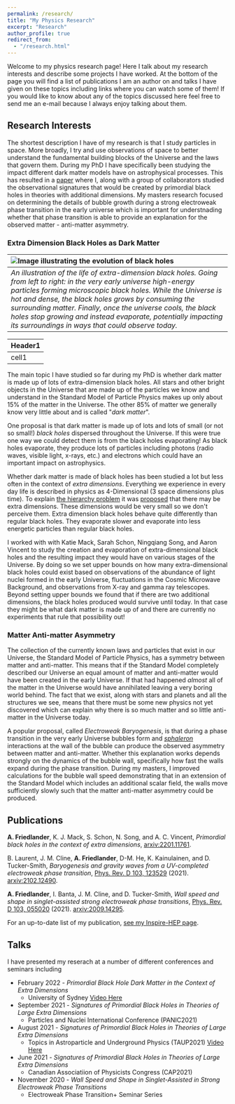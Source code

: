 ```yaml
---
permalink: /research/
title: "My Physics Research"
excerpt: "Research"
author_profile: true
redirect_from:
  - "/research.html"
---
```

Welcome to my physics research page! Here I talk about my research interests and describe some projects I have worked. At the bottom of the page you will find a list of publications I am an author on and talks I have given on these topics including links where you can watch some of them! If you would like to know about any of the topics discussed here feel free to send me an e-mail because I always enjoy talking about them.

## Research Interests
The shortest description I have of my research is that I study particles in space. More broadly, I try and use observations of space to better understand the fundamental building blocks of the Universe and the laws that govern them. During my PhD I have specifically been studying the impact different dark matter models have on astrophysical processes. This has resulted in a [paper](https://arxiv.org/abs/2201.11761) where I, along with a group of collaborators studied the observational signatures that would be created by primordial black holes in theories with additional dimensions. My masters research focused on determining the details of bubble growth during a strong electroweak phase transition in the early universe which is important for understnading whether that phase transition is able to provide an explanation for the observed matter - anti-matter asymmetry.

### Extra Dimension Black Holes as Dark Matter
| ![Image illustrating the evolution of black holes](https://raw.githubusercontent.com/AviFriedlander/avifriedlander.github.io/master/_pages/BHevolution.jpeg "Image illustrating the evolution of black holes") | 
| :-------------| 
| _An illustration of the life of extra-dimension black holes. Going from left to right: in the very early universe high-energy particles forming microscopic black holes. While the Universe is hot and dense, the black holes grows by consuming the surrounding matter. Finally, once the universe cools, the black holes stop growing and instead evaporate, potentially impacting its surroundings in ways that could observe today._ |

| Header1 |
|:--------|
| cell1   | 


The main topic I have studied so far during my PhD is whether dark matter is made up of lots of extra-dimension black holes. All stars and other bright objects in the Universe that are made up of the particles we know and understand in the Standard Model of Particle Physics makes up only about 15% of the matter in the Universe. The other 85% of matter we generally know very little about and is called "_dark matter_". 

One proposal is that dark matter is made up of lots and lots of small (or not so small!) _black holes_ dispersed throughout the Universe. If this were true one way we could detect them is from the black holes evaporating! As black holes evaporate, they produce lots of particles including photons (radio waves, visible light, x-rays, etc.)  and electrons which could have an important impact on astrophysics.

Whether dark matter is made of black holes has been studied a lot but less often in the context of _extra dimensions_. Everything we experience in every day life is described in physics as 4-Dimensional (3 space dimensions plus time). To explain [the hierarchy problem](https://en.wikipedia.org/wiki/Hierarchy_problem) it was [proposed](https://arxiv.org/abs/hep-ph/9803315) that there may be extra dimensions. These dimensions would be very small so we don't perceive them. Extra dimension black holes behave quite differently than regular black holes. They evaporate slower and evaporate into less energetic particles than regular black holes. 

I worked with with Katie Mack, Sarah Schon, Ningqiang Song, and Aaron Vincent to study the creation and evaporation of extra-dimensional black holes and the resulting impact they would have on various stages of the Universe. By doing so we set upper bounds on how many extra-dimensional black holes could exist based on observations of the abundance of light nuclei formed in the early Universe, fluctuations in the Cosmic Microwave Background, and observations from X-ray and gamma ray telescopes. Beyond setting upper bounds we found that if there are two additional dimensions, the black holes produced would survive until today. In that case they might be what dark matter is made up of and there are currently no experiments that rule that possibility out! 

### Matter Anti-matter Asymmetry
The collection of the currently known laws and particles that exist in our Universe, the Standard Model of Particle Physics, has a symmetry between matter and anti-matter. This means that if the Standard Model completely described our Universe an equal amount of matter and anti-matter would have been created in the early Universe. If that had happened _almost_ all of the matter in the Universe would have annihilated leaving a very boring world behind. The fact that we exist, along with stars and planets and all the structures we see, means that there must be some new physics not yet discovered which can explain why there is so much matter and so little anti-matter in the Universe today.

A popular proposal, called _Electroweak Baryogenesis_, is that during a phase transition in the very early Universe bubbles form and [_sphaleron_](https://en.wikipedia.org/wiki/Sphaleron) interactions at the wall of the bubble can produce the observed asymmetry between matter and anti-matter. Whether this explanation works depends strongly on the dynamics of the bubble wall, specifically how fast the walls expand during the phase transition. During my masters, I improved calculations for the bubble wall speed demonstrating that in an extension of the Standard Model which includes an additional scalar field, the walls move sufficiently slowly such that the matter anti-matter asymmetry could be produced.

## Publications
**A. Friedlander**, K. J. Mack, S. Schon, N. Song, and A. C. Vincent, _Primordial black holes in the context of extra dimensions_, [arxiv:2201.11761](https://arxiv.org/abs/2201.11761).

B. Laurent, J. M. Cline, **A. Friedlander**, D-M. He, K. Kainulainen, and D. Tucker-Smith, _Baryogenesis and gravity waves from a UV-completed electroweak phase transition_, [Phys. Rev. D 103, 123529](https://journals.aps.org/prd/abstract/10.1103/PhysRevD.103.123529) (2021). [arxiv:2102.12490](https://arxiv.org/abs/2102.12490).

**A. Friedlander**, I. Banta, J. M. Cline, and D. Tucker-Smith, _Wall speed and shape in singlet-assisted strong electroweak phase transitions_, [Phys. Rev. D 103, 055020](https://journals.aps.org/prd/abstract/10.1103/PhysRevD.103.055020) (2021). [arxiv:2009.14295](https://arxiv.org/abs/2009.14295).

For an up-to-date list of my publication, [see my Inspire-HEP page](https://inspirehep.net/authors/1851090?ui-citation-summary=true).

## Talks
I have presented my reserach at a number of different conferences and seminars including

* February 2022 - _Primordial Black Hole Dark Matter in the Context of Extra Dimensions_
  * University of Sydney [Video Here](https://www.youtube.com/watch?v=3Zv439UQTwM)
* September 2021 - _Signatures of Primordial Black Holes in Theories of Large Extra Dimensions_
  * Particles and Nuclei International Conference (PANIC2021)
* August 2021 - _Signatures of Primordial Black Holes in Theories of Large Extra Dimensions_
  * Topics in Astroparticle and Underground Physics (TAUP2021) [Video Here](https://www.youtube.com/watch?v=xNMW4kn_Swg)
* June 2021 - _Signatures of Primordial Black Holes in Theories of Large Extra Dimensions_
  * Canadian Associatiion of Physicists Congress (CAP2021)
* November 2020 - _Wall Speed and Shape in Singlet-Assisted in Strong Electroweak Phase Transitions_
  * Electroweak Phase Transition+ Seminar Series


